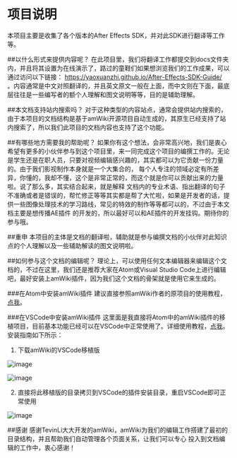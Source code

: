 ﻿# 项目说明
本项目主要是收集了各个版本的After Effects SDK，并对此SDK进行翻译等工作等。

##以什么形式来提供内容呢？
在此项目里，我们将翻译工作都提交到docs文件夹内，并且将其设置为在线演示了，路过的童鞋们如果想浏览我们的工作成果，可以通过访问以下链接：
https://yaoxuanzhi.github.io/After-Effects-SDK-Guide/ 。内容通常是中文对照翻译的，并且英文原文一般在上面，而中文则在下面，最底层往往是一些编写者的额个人理解和图文说明等等，目的是辅助理解。

##本文档支持站内搜索吗？
对于这种类型的内容站点，通常会提供站内搜索的，由于本项目的文档结构是基于amWiki开源项目自动生成的，其原生已经支持了站内搜索了，所以我们此项目的文档内容也支持了这个功能。

##有哪些地方需要我的帮助呢？
如果你有这个想法，会非常高兴地，我们是衷心希望有更多的小伙伴参与到这个项目里，来一同完成这个项目的编撰工作的。无论是学生还是在职人员，只要对视频编辑感兴趣的，其实都可以为它贡献一份力量的。由于我们影视制作本身就是一个大集合的，
每个人专注的领域必定有所差异，你懂的，我却不懂，这个是非常正常的，而这个就是你可以贡献出来的力量啦。说了那么多，其实结合起来，就是解释
文档内的专业术语、指出翻译的句子不准确或者是错误的，帮忙修正等等其实都是帮了大忙啦，如果是开发者的话，提供一些图像处理技术的学习路线，常见的特效的制作等等都可以的，不过由于本文档主要是想传播AE插件
的开发的，所以最好可以和AE插件的开发挂钩。期待你的参与哦。

##重申
本项目的主体是文档的翻译啦，辅助就是参与编撰文档的小伙伴对此知识点的个人理解以及一些辅助解读的图文说明啦。

##如何参与这个文档的编辑呢？
理论上，可以使用任何文本编辑器来编辑这个文档的，不过在这里，我们还是推荐大家在Atom或Visual Studio Code上进行编辑吧，最好安装上amWiki插件，因为我们这个文档的骨架就是使用它来生成的。

###在Atom中安装amWiki插件
建议直接参照amWiki作者的原项目的使用教程，[点我](https://github.com/TevinLi/amWiki)。

###在VSCode中安装amWiki插件
这里面是我直接将Atom中的amWiki插件的移植项目，目前基本功能已经可以在VSCode中正常使用了。详细使用教程，[点我](https://github.com/YaoXuanZhi/amWikiForVSCode)。安装指南如下所示：

1. 下载amWiki的VSCode移植版

![image](https://cloud.githubusercontent.com/assets/14124918/22090378/346d2f64-de2c-11e6-9d54-17bd5b08ed0a.png)

![image](https://cloud.githubusercontent.com/assets/14124918/22090471/c5b855c0-de2c-11e6-9c04-edfd5031b546.png)

2. 直接将此移植版的目录拷贝到VSCode的插件安装目录，重启VSCode即可正常使用

![image](https://cloud.githubusercontent.com/assets/14124918/22090431/7b41c328-de2c-11e6-9711-2831e21f44a1.png)

##感谢
感谢TevinLi大大开发的amWiki，amWiki为我们的编辑工作搭建了最初的目录结构，并且帮助我们自动管理各个页面关系，让我们可以专心
投入到文档编辑的工作中，衷心感谢！


